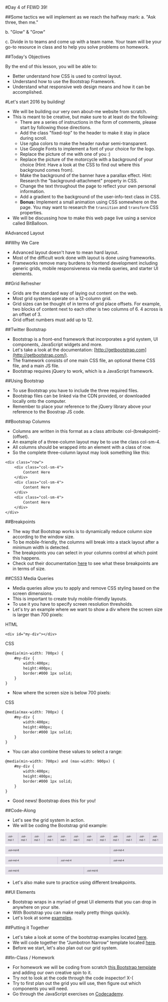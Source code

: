 #Day 4 of FEWD 39!

##Some tactics we will implement as we reach the halfway mark:
a. "Ask three, then me."


b. "Glow" & "Grow"

c. Divide in to teams and come up with a team name. Your team will be your go-to resource in class and to help you solve problems on homework. 


##Today's Objectives

By the end of this lesson, you will be able to:

- Better understand how CSS is used to control layout. 
- Understand how to use the Bootstrap Framework. 
- Understand what responsive web design means and how it can be accomplished. 

#Let's start 2016 by building!
- We will be building our very own about-me website from scratch. 
- This is meant to be creative, but make sure to at least do the following:
	- There are a series of instructions in the form of comments, please start by following those directions. 
	- Add the class "fixed-top" to the header to make it stay in place during scroll.
	- Use rgba colors to make the header navbar semi-transparent.
	- Use Google Fonts to implement a font of your choice for the logo.
	- Replace the picture of me with one of you :) 
	- Replace the picture of the motorcycle with a background of your choice (Hint: Have a look at the CSS to find out where this background comes from).
	- Make the background of the banner have a parallax effect. Hint: Research the "background-attachment" property in CSS.
	- Change the text throughout the page to reflect your own personal information.
	- Add a gradient to the background of the user-info-text class in CSS.
	- **Bonus:** Implement a small animation using CSS somewhere on the page. You may want to research the `transition` and `transform` CSS properties.
- We will be discussing how to make this web page live using a service called BitBalloon.

#Advanced Layout

##Why We Care
- Advanced layout doesn't have to mean hard layout.
- Most of the difficult work done with layout is done using frameworks.
- Frameworks remove many burdens to frontend development including generic grids, mobile responsiveness via media queries, and starter UI elements.

##Grid Refresher
- Grids are the standard way of laying out content on the web.
- Most grid systems operate on a 12-column grid.
- Grid sizes can be thought of in terms of grid place offsets. For example, two blocks of content next to each other is two columns of 6. 4 across is an offset of 3.
- Grid offset numbers must add up to 12.

##Twitter Bootstrap
- Bootstrap is a front-end framework that incorporates a grid system, UI components, JavaScript widgets and more.
- Let's take a look at the documentation: [http://getbootstrap.com](http://getbootstrap.com/).
- The framework consists of one main CSS file, an optional theme CSS file, and a main JS file.
- Bootstrap requires jQuery to work, which is a JavaScript framework.

##Using Bootstrap
- To use Bootstrap you have to include the three required files.
- Bootstrap files can be linked via the CDN provided, or downloaded locally onto the computer.
- Remember to place your reference to the jQuery library above your reference to the Boostrap JS code.

##Bootstrap Columns
- Columns are written in this format as a class attribute: col-(breakpoint)-(offset).
- An example of a three-column layout may be to use the class col-sm-4.
- All columns should be wrapped into an element with a class of row.
- So the complete three-column layout may look something like this:

```
<div class="row">
	<div class="col-sm-4">
		Content Here
	</div>
	<div class="col-sm-4">
		Content Here
	</div>
	<div class="col-sm-4">
		Content Here
	</div>
</div>
```

##Breakpoints
- The way that Bootstrap works is to dynamically reduce column size according to the window size.
- To be mobile-friendly, the columns will break into a stack layout after a minimum width is detected.
- The breakpoints you can select in your columns control at which point this happens.
- Check out their documentation [here](http://getbootstrap.com/css/#grid) to see what these breakpoints are in terms of size.

##CSS3 Media Queries
- Media queries allow you to apply and remove CSS styling based on the screen dimensions.
- This is important to create truly mobile-friendly layouts.
- To use it you have to specify screen resolution thresholds.
- Let's try an example where we want to show a div where the screen size is larger than 700 pixels:

HTML

```
<div id="my-div"></div>
```

CSS

```
@media(min-width: 700px) {
	#my-div {
		width:400px;
		height:400px;
		border:#000 1px solid;
	}
}
```

- Now where the screen size is below 700 pixels:

CSS

```
@media(max-width: 700px) {
	#my-div {
		width:400px;
		height:400px;
		border:#000 1px solid;
	}
}
```

- You can also combine these values to select a range:

```
@media(min-width: 700px) and (max-width: 900px) {
	#my-div {
		width:400px;
		height:400px;
		border:#000 1px solid;
	}
}
```

- Good news! Bootstrap does this for you!

##Code-Along
- Let's see the grid system in action.
- We will be coding the Bootstrap grid example:

![Grid Example](img/grid_template.png)

- Let's also make sure to practice using different breakpoints.

##UI Elements
- Bootstrap wraps in a myriad of great UI elements that you can drop in anywhere on your site.
- With Bootstrap you can make really pretty things quickly.
- Let's look at some [examples](http://getbootstrap.com/components/).

##Putting it Together
- Let's take a look at some of the bootstrap examples located [here](http://getbootstrap.com/getting-started/#examples).
- We will code together the "Jumbotron Narrow" template located [here](http://getbootstrap.com/examples/jumbotron-narrow/).
- Before we start, let's also plan out our grid system.

##In-Class / Homework
- For homework we will be coding from scratch [this Bootstrap template](http://getbootstrap.com/examples/offcanvas/) and adding our own creative spin to it.
- Try not to look at the code through the code inspector! X-(
- Try to first plan out the grid you will use, then figure out which components you will need.
- Go through the JavaScript exercises on [Codecademy](http://www.codecademy.com/).